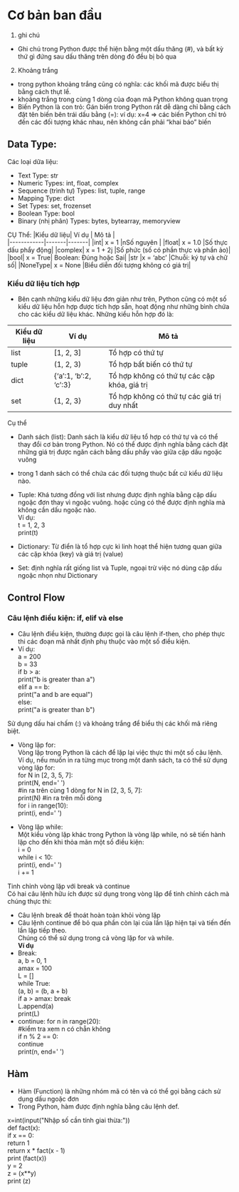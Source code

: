 # Cơ bản ban đầu #
1. ghi chú 
- Ghi chú trong Python được thể hiện bằng một dấu thăng (#), và bất kỳ thứ gì 
đứng sau dấu thăng trên dòng đó đều bị bỏ qua
2. Khoảng trắng 
- trong python khoảng trắng cũng có nghĩa: các khối mã được biểu thị bằng cách thụt lề.
- khoảng trắng trong cùng 1 dòng của đoạn mã Python
không quan trọng
- Biến Python là con trỏ: Gán biến trong Python rất dễ dàng chỉ bằng cách đặt tên biến bên trái dấu bằng 
(=): ví dụ: x=4
=>  các biến Python chỉ trỏ
đến các đối tượng khác nhau, nên không cần phải “khai báo” biến

## Data Type: ##
Các loại dữa liệu:
- Text Type:	str
- Numeric Types:	int, float, complex
- Sequence  (trình tự) Types:	list, tuple, range
- Mapping Type:	dict
- Set Types:	set, frozenset
- Boolean Type:	bool
- Binary (nhị phân) Types:	bytes, bytearray, memoryview

CỤ Thể:
|Kiểu dữ liệu| Ví dụ | Mô tả |  
|------------|-------|-------|
|int| x = 1 |nSố nguyên |
|float| x = 1.0 |Số thực dấu phẩy động|
|complex| x = 1 + 2j |Số phức (số có phần thực và phần ảo)|
|bool| x = True| Boolean: Đúng hoặc Sai|
|str |x = ‘abc’ |Chuỗi: ký tự và chữ số|
|NoneType| x = None |Biểu diễn đối tượng không có giá trị|

### Kiểu dữ liệu tích hợp ###
 - Bên cạnh những kiểu dữ liệu đơn giản như trên, Python cũng có một số kiểu dữ liệu hỗn hợp được tích hợp sẵn, hoạt động như những bình chứa cho các kiểu dữ liệu khác. Những kiểu hỗn hợp đó là:  

 |Kiểu dữ liệu| Ví dụ | Mô tả |  
 |------------|-------|-------|  
 |list|[1, 2, 3]|Tổ hợp có thứ tự|  
 | tuple|(1, 2, 3)  |Tổ hợp bất biến có thứ tự |  
|dict |{‘a’:1, ‘b’:2, ‘c’:3} |Tổ hợp không có thứ tự các cặp khóa, giá trị|  
|set |{1, 2, 3} |Tổ hợp không có thứ tự các giá trị duy nhất|  

Cụ thể
 - Danh sách (list): Danh sách là kiểu dữ liệu tổ hợp có thứ tự và có thể thay đổi cơ bản trong Python. Nó có thể được định nghĩa bằng cách đặt những giá trị được ngăn cách bằng dấu 
phẩy vào giữa cặp dấu ngoặc vuông
- trong 1 danh sách có thể chứa các đối tượng thuộc bất cứ kiểu dữ liệu nào.

- Tuple: Khá tương đồng với list nhưng được định nghĩa bằng cặp dấu ngoặc đơn thay vì ngoặc vuông. hoặc cũng có thể được định nghĩa mà không cần dấu ngoặc nào.  
Ví dụ:  
t = 1, 2, 3  
  print(t)
- Dictionary: Từ điển là tổ hợp cực kì linh hoạt thể hiện tương quan giữa các cặp khóa (key)
và giá trị (value)
- Set:  định nghĩa rất giống list và Tuple, ngoại trừ việc nó dùng cặp dấu ngoặc nhọn như Dictionary

## Control Flow ## 
### Câu lệnh điều kiện: if, elif và else ###
- Câu lệnh điều kiện, thường được gọi là câu lệnh if-then, cho phép thực thi các đoạn mã nhất định phụ thuộc vào một số điều kiện.  
- Ví dụ:  
a = 200  
b = 33  
if b > a:  
  print("b is greater than a")  
elif a == b:  
  print("a and b are equal")  
else:  
  print("a is greater than b") 

Sử dụng dấu hai chấm (:) và khoảng trắng để biểu thị các 
khối mã riêng biệt.

- Vòng lặp for:  
 Vòng lặp trong Python là cách để lặp lại việc thực thi một số câu lệnh.  
 Ví dụ, nếu muốn in ra từng mục trong một danh sách, ta có thể sử dụng vòng lặp for:  
for N in [2, 3, 5, 7]:  
  print(N, end=' ')  
  #in ra trên cùng 1 dòng
for N in [2, 3, 5, 7]:  
   print(N) #in ra trên mỗi dòng  
for i in range(10):  
   print(i, end=' ')  

- Vòng lặp while:  
Một kiểu vòng lặp khác trong Python là vòng lặp while, nó sẽ tiến hành lặp cho đến khi thỏa mãn một số điều kiện:  
i = 0   
   while i < 10:  
     print(i, end=' ')  
          i += 1  

Tinh chỉnh vòng lặp với break và continue   
Có hai câu lệnh hữu ích được sử dụng trong vòng lặp để tinh chỉnh cách mà chúng 
thực thi:  
  - Câu lệnh break để thoát hoàn toàn khỏi vòng lặp  
  - Câu lệnh continue để bỏ qua phần còn lại của lần lặp hiện tại và tiến đến lần lặp tiếp theo.  
Chúng có thể sử dụng trong cả vòng lặp for và while.    
**Ví dụ** 
 - Break:  
  a, b = 0, 1  
  amax = 100  
  L = []  
  while True:  
    (a, b) = (b, a + b)  
    if a > amax:
       break  
    L.append(a)  
  print(L)  
- continue: 
                    for n in range(20):  
                    #kiểm tra xem n có chẵn không  
                      if n % 2 == 0:   
                      continue  
                    print(n, end=' ')
## Hàm ##
 - Hàm (Function) là những nhóm mã có tên và có thể gọi bằng cách sử dụng dấu 
ngoặc đơn
-  Trong Python, hàm được định nghĩa bằng câu 
lệnh def. 
  
x=int(input("Nhập số cần tính giai thừa:"))  
def fact(x):  
    if x == 0:  
      return 1  
    return x * fact(x - 1)  
print (fact(x))  
y = 2   
z = (x**y)   
print (z) 
